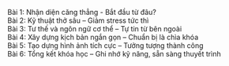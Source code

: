 Bài 1: Nhận diện căng thẳng - Bắt đầu từ đâu?  
Bài 2: Kỹ thuật thở sâu – Giảm stress tức thì  
Bài 3: Tư thế và ngôn ngữ cơ thể – Tự tin từ bên ngoài  
Bài 4: Xây dựng kịch bản ngắn gọn – Chuẩn bị là chìa khóa  
Bài 5: Tạo dựng hình ảnh tích cực – Tưởng tượng thành công  
Bài 6: Tổng kết khóa học – Ghi nhớ kỹ năng, sẵn sàng thuyết trình